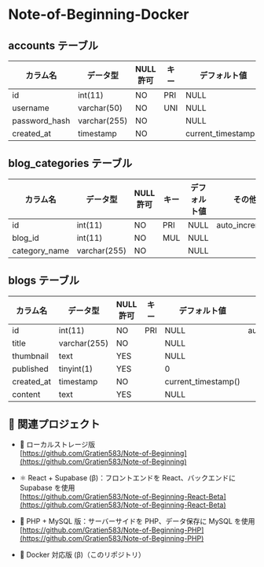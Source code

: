 # Note-of-Beginning-Docker

## accounts テーブル

| カラム名      | データ型     | NULL 許可 | キー | デフォルト値        | その他         |
| ------------- | ------------ | --------- | ---- | ------------------- | -------------- |
| id            | int(11)      | NO        | PRI  | NULL                | auto_increment |
| username      | varchar(50)  | NO        | UNI  | NULL                |                |
| password_hash | varchar(255) | NO        |      | NULL                |                |
| created_at    | timestamp    | NO        |      | current_timestamp() |                |

## blog_categories テーブル

| カラム名      | データ型     | NULL 許可 | キー | デフォルト値 | その他         |
| ------------- | ------------ | --------- | ---- | ------------ | -------------- |
| id            | int(11)      | NO        | PRI  | NULL         | auto_increment |
| blog_id       | int(11)      | NO        | MUL  | NULL         |                |
| category_name | varchar(255) | NO        |      | NULL         |                |

## blogs テーブル

| カラム名   | データ型     | NULL 許可 | キー | デフォルト値        | その他         |
| ---------- | ------------ | --------- | ---- | ------------------- | -------------- |
| id         | int(11)      | NO        | PRI  | NULL                | auto_increment |
| title      | varchar(255) | NO        |      | NULL                |                |
| thumbnail  | text         | YES       |      | NULL                |                |
| published  | tinyint(1)   | YES       |      | 0                   |                |
| created_at | timestamp    | NO        |      | current_timestamp() |                |
| content    | text         | YES       |      | NULL                |                |


## 🔗 関連プロジェクト

- 📄 ローカルストレージ版  
  [https://github.com/Gratien583/Note-of-Beginning](https://github.com/Gratien583/Note-of-Beginning)  

- ⚛️ React + Supabase (β)：フロントエンドを React、バックエンドに Supabase を使用  
  [https://github.com/Gratien583/Note-of-Beginning-React-Beta](https://github.com/Gratien583/Note-of-Beginning-React-Beta)  

- 🐘 PHP + MySQL 版：サーバーサイドを PHP、データ保存に MySQL を使用  
  [https://github.com/Gratien583/Note-of-Beginning-PHP](https://github.com/Gratien583/Note-of-Beginning-PHP)  

- 🐳 Docker 対応版 (β)（このリポジトリ）

